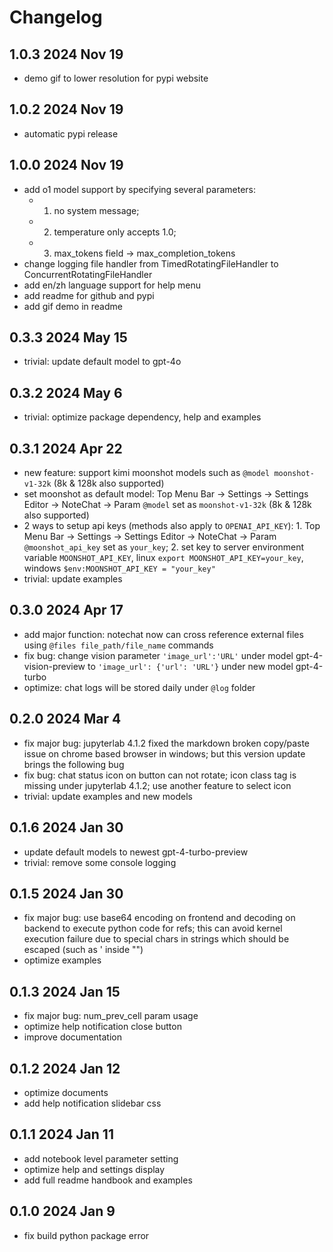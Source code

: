# Changelog

<!-- <START NEW CHANGELOG ENTRY> -->

## 1.0.3 2024 Nov 19

- demo gif to lower resolution for pypi website

## 1.0.2 2024 Nov 19

- automatic pypi release

## 1.0.0 2024 Nov 19

- add o1 model support by specifying several parameters:
  - 1. no system message;
  - 2. temperature only accepts 1.0;
  - 3. max_tokens field -> max_completion_tokens
- change logging file handler from TimedRotatingFileHandler to ConcurrentRotatingFileHandler
- add en/zh language support for help menu
- add readme for github and pypi
- add gif demo in readme

## 0.3.3 2024 May 15

- trivial: update default model to gpt-4o

## 0.3.2 2024 May 6

- trivial: optimize package dependency, help and examples

## 0.3.1 2024 Apr 22

- new feature: support kimi moonshot models such as `@model moonshot-v1-32k` (8k & 128k also supported)
- set moonshot as default model: Top Menu Bar -> Settings -> Settings Editor -> NoteChat -> Param `@model` set as `moonshot-v1-32k` (8k & 128k also supported)
- 2 ways to setup api keys (methods also apply to `OPENAI_API_KEY`): 1. Top Menu Bar -> Settings -> Settings Editor -> NoteChat -> Param `@moonshot_api_key` set as `your_key`; 2. set key to server environment variable `MOONSHOT_API_KEY`, linux `export MOONSHOT_API_KEY=your_key`, windows `$env:MOONSHOT_API_KEY = "your_key"`
- trivial: update examples

## 0.3.0 2024 Apr 17

- add major function: notechat now can cross reference external files using `@files file_path/file_name` commands
- fix bug: change vision parameter `'image_url':'URL'` under model gpt-4-vision-preview to `'image_url': {'url': 'URL'}` under new model gpt-4-turbo
- optimize: chat logs will be stored daily under `@log` folder

## 0.2.0 2024 Mar 4

- fix major bug: jupyterlab 4.1.2 fixed the markdown broken copy/paste issue on chrome based browser in windows; but this version update brings the following bug
- fix bug: chat status icon on button can not rotate; icon class tag is missing under jupyterlab 4.1.2; use another feature to select icon
- trivial: update examples and new models

## 0.1.6 2024 Jan 30

- update default models to newest gpt-4-turbo-preview
- trivial: remove some console logging

## 0.1.5 2024 Jan 30

- fix major bug: use base64 encoding on frontend and decoding on backend to execute python code for refs; this can avoid kernel execution failure due to special chars in strings which should be escaped (such as ' inside "")
- optimize examples

## 0.1.3 2024 Jan 15

- fix major bug: num_prev_cell param usage
- optimize help notification close button
- improve documentation

## 0.1.2 2024 Jan 12

- optimize documents
- add help notification slidebar css

## 0.1.1 2024 Jan 11

- add notebook level parameter setting
- optimize help and settings display
- add full readme handbook and examples

## 0.1.0 2024 Jan 9

- fix build python package error

<!-- <END NEW CHANGELOG ENTRY> -->
